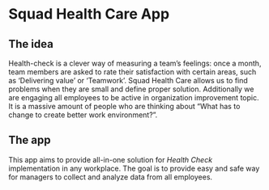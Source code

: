 # Squad Health Care App

## The idea
Health-check is a clever way of measuring a team’s feelings: once a month, team members are asked to rate their satisfaction with certain areas, such as ‘Delivering value’ or ‘Teamwork’. Squad Health Care allows us to find problems when they are small and define proper solution. Additionally we are engaging all employees to be active in organization improvement topic. It is a massive amount of people who are thinking about “What has to change to create better work environment?”.

## The app
This app aims to provide all-in-one solution for _Health Check_ implementation in any workplace. The goal is to provide easy and safe way for managers to collect and analyze data from all employees.